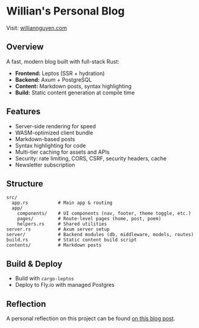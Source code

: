 # Willian's Personal Blog

Visit: [williannguyen.com](https://www.williannguyen.com)

## Overview

A fast, modern blog built with full-stack Rust:

- **Frontend:** Leptos (SSR + hydration)
- **Backend:** Axum + PostgreSQL
- **Content:** Markdown posts, syntax highlighting
- **Build:** Static content generation at compile time

## Features

- Server-side rendering for speed
- WASM-optimized client bundle
- Markdown-based posts
- Syntax highlighting for code
- Multi-tier caching for assets and APIs
- Security: rate limiting, CORS, CSRF, security headers, cache
- Newsletter subscription

## Structure

```text
src/
  app.rs           # Main app & routing
  app/
    components/    # UI components (nav, footer, theme toggle, etc.)
    pages/         # Route-level pages (home, post, poem)
    helpers.rs     # Shared utilities
server.rs          # Axum server setup
server/            # Backend modules (db, middleware, models, routes)
build.rs           # Static content build script
contents/          # Markdown posts
```

## Build & Deploy

- Build with `cargo-leptos`
- Deploy to Fly.io with managed Postgres

## Reflection

A personal reflection on this project can be found [on this blog post](https://williannguyen.com/posts/4).
